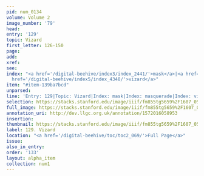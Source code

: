 ```yaml
---
pid: num_0134
volume: Volume 2
image_number: '79'
head: 
entry: '129'
topic: Vizard
first_letter: 126-150
page: 
add: 
xref: 
see: 
index: "<a href='/digital-beehive/index3/index_2441/'>mask</a>|<a href='/digital-beehive/index3/index_2442/'>masquerade</a>|<a
  href='/digital-beehive/index5/index_4348/'>vizard</a>"
item: "#item-139ba7bcd"
unparsed: 
line: 'Entry: 129|Topic: Vizard|Index: mask|Index: masquerade|Index: vizard|#item-139ba7bcd'
selection: https://stacks.stanford.edu/image/iiif/fm855tg5659%2F1607_0546/283,4009,3039,442/full/0/default.jpg
full_image: https://stacks.stanford.edu/image/iiif/fm855tg5659%2F1607_0546/full/full/0/default.jpg
annotation_uri: http://dev.llgc.org.uk/annotation/1572016058953
insertion: 
thumbnail: https://stacks.stanford.edu/image/iiif/fm855tg5659%2F1607_0546/283,4009,600,180/250,/0/default.jpg
label: 129. Vizard
location: "<a href='/digital-beehive/toc/toc2_069/'>Full Page</a>"
issue: 
also_in_entry: 
order: '133'
layout: alpha_item
collection: num1
---
```

